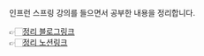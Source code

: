 인프런 스프링 강의를 들으면서 공부한 내용을 정리합니다.

👉🏻[정리 블로그링크](https://kimjingyu.tistory.com/category/Tech/%EC%8A%A4%ED%94%84%EB%A7%81)  
👉🏻[정리 노션링크](https://www.notion.so/Spring-df135dcfffd54fad8b1acbd145c8b851?pvs=4)

